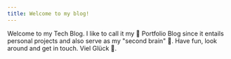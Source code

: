 ```yaml
---
title: Welcome to my blog!
---
```


Welcome to my Tech Blog. I like to call it my 💼 Portfolio Blog since it entails personal projects and also serve as my "second brain" 🧠. Have fun, look around and get in touch. Viel Glück 🥠.
